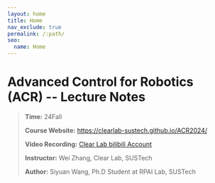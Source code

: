 ```yaml
---
layout: home
title: Home 
nav_exclude: true
permalink: /:path/
seo:
  name: Home
---
```


# Advanced Control for Robotics (ACR) -- Lecture Notes

> **Time:** 24Fall
>
> **Course Website:** https://clearlab-sustech.github.io/ACR2024/
>
> **Video Recording:** [Clear Lab bilibili Account](https://space.bilibili.com/474380277?spm_id_from=333.337.0.0)
>
> **Instructor:** Wei Zhang, Clear Lab, SUSTech
>
> **Author:** Siyuan Wang, Ph.D Student at RPAI Lab, SUSTech

